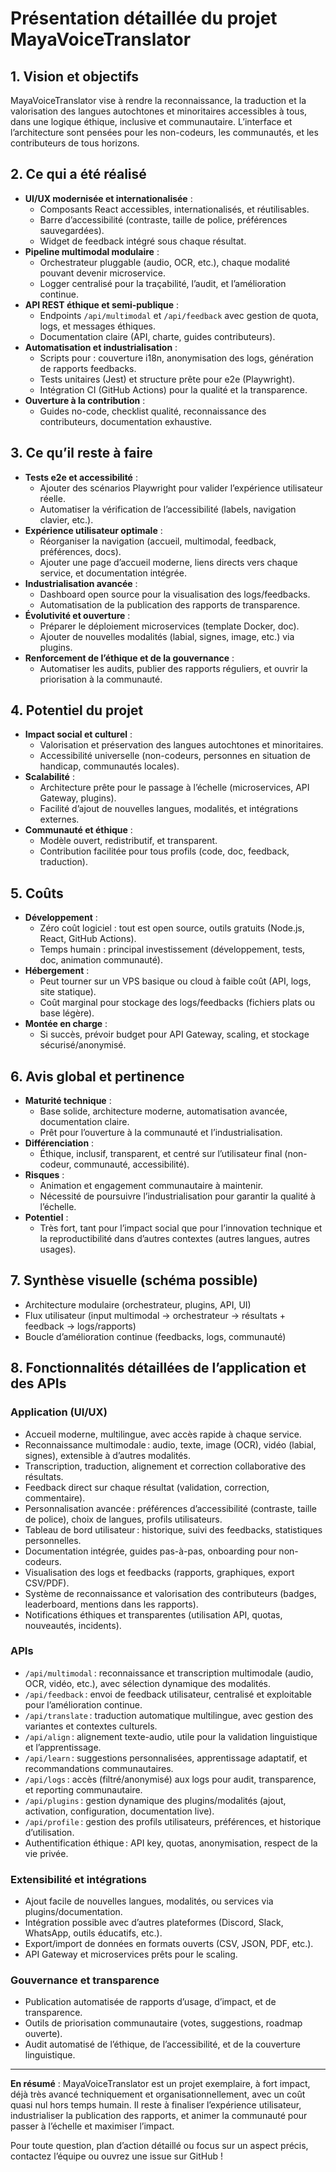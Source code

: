 # Présentation détaillée du projet MayaVoiceTranslator

## 1. Vision et objectifs
MayaVoiceTranslator vise à rendre la reconnaissance, la traduction et la valorisation des langues autochtones et minoritaires accessibles à tous, dans une logique éthique, inclusive et communautaire. L’interface et l’architecture sont pensées pour les non-codeurs, les communautés, et les contributeurs de tous horizons.

## 2. Ce qui a été réalisé
- **UI/UX modernisée et internationalisée** :
  - Composants React accessibles, internationalisés, et réutilisables.
  - Barre d’accessibilité (contraste, taille de police, préférences sauvegardées).
  - Widget de feedback intégré sous chaque résultat.
- **Pipeline multimodal modulaire** :
  - Orchestrateur pluggable (audio, OCR, etc.), chaque modalité pouvant devenir microservice.
  - Logger centralisé pour la traçabilité, l’audit, et l’amélioration continue.
- **API REST éthique et semi-publique** :
  - Endpoints `/api/multimodal` et `/api/feedback` avec gestion de quota, logs, et messages éthiques.
  - Documentation claire (API, charte, guides contributeurs).
- **Automatisation et industrialisation** :
  - Scripts pour : couverture i18n, anonymisation des logs, génération de rapports feedbacks.
  - Tests unitaires (Jest) et structure prête pour e2e (Playwright).
  - Intégration CI (GitHub Actions) pour la qualité et la transparence.
- **Ouverture à la contribution** :
  - Guides no-code, checklist qualité, reconnaissance des contributeurs, documentation exhaustive.

## 3. Ce qu’il reste à faire
- **Tests e2e et accessibilité** :
  - Ajouter des scénarios Playwright pour valider l’expérience utilisateur réelle.
  - Automatiser la vérification de l’accessibilité (labels, navigation clavier, etc.).
- **Expérience utilisateur optimale** :
  - Réorganiser la navigation (accueil, multimodal, feedback, préférences, docs).
  - Ajouter une page d’accueil moderne, liens directs vers chaque service, et documentation intégrée.
- **Industrialisation avancée** :
  - Dashboard open source pour la visualisation des logs/feedbacks.
  - Automatisation de la publication des rapports de transparence.
- **Évolutivité et ouverture** :
  - Préparer le déploiement microservices (template Docker, doc).
  - Ajouter de nouvelles modalités (labial, signes, image, etc.) via plugins.
- **Renforcement de l’éthique et de la gouvernance** :
  - Automatiser les audits, publier des rapports réguliers, et ouvrir la priorisation à la communauté.

## 4. Potentiel du projet
- **Impact social et culturel** :
  - Valorisation et préservation des langues autochtones et minoritaires.
  - Accessibilité universelle (non-codeurs, personnes en situation de handicap, communautés locales).
- **Scalabilité** :
  - Architecture prête pour le passage à l’échelle (microservices, API Gateway, plugins).
  - Facilité d’ajout de nouvelles langues, modalités, et intégrations externes.
- **Communauté et éthique** :
  - Modèle ouvert, redistributif, et transparent.
  - Contribution facilitée pour tous profils (code, doc, feedback, traduction).

## 5. Coûts
- **Développement** :
  - Zéro coût logiciel : tout est open source, outils gratuits (Node.js, React, GitHub Actions).
  - Temps humain : principal investissement (développement, tests, doc, animation communauté).
- **Hébergement** :
  - Peut tourner sur un VPS basique ou cloud à faible coût (API, logs, site statique).
  - Coût marginal pour stockage des logs/feedbacks (fichiers plats ou base légère).
- **Montée en charge** :
  - Si succès, prévoir budget pour API Gateway, scaling, et stockage sécurisé/anonymisé.

## 6. Avis global et pertinence
- **Maturité technique** :
  - Base solide, architecture moderne, automatisation avancée, documentation claire.
  - Prêt pour l’ouverture à la communauté et l’industrialisation.
- **Différenciation** :
  - Éthique, inclusif, transparent, et centré sur l’utilisateur final (non-codeur, communauté, accessibilité).
- **Risques** :
  - Animation et engagement communautaire à maintenir.
  - Nécessité de poursuivre l’industrialisation pour garantir la qualité à l’échelle.
- **Potentiel** :
  - Très fort, tant pour l’impact social que pour l’innovation technique et la reproductibilité dans d’autres contextes (autres langues, autres usages).

## 7. Synthèse visuelle (schéma possible)
- Architecture modulaire (orchestrateur, plugins, API, UI)
- Flux utilisateur (input multimodal → orchestrateur → résultats + feedback → logs/rapports)
- Boucle d’amélioration continue (feedbacks, logs, communauté)

## 8. Fonctionnalités détaillées de l’application et des APIs

### Application (UI/UX)
- Accueil moderne, multilingue, avec accès rapide à chaque service.
- Reconnaissance multimodale : audio, texte, image (OCR), vidéo (labial, signes), extensible à d’autres modalités.
- Transcription, traduction, alignement et correction collaborative des résultats.
- Feedback direct sur chaque résultat (validation, correction, commentaire).
- Personnalisation avancée : préférences d’accessibilité (contraste, taille de police), choix de langues, profils utilisateurs.
- Tableau de bord utilisateur : historique, suivi des feedbacks, statistiques personnelles.
- Documentation intégrée, guides pas-à-pas, onboarding pour non-codeurs.
- Visualisation des logs et feedbacks (rapports, graphiques, export CSV/PDF).
- Système de reconnaissance et valorisation des contributeurs (badges, leaderboard, mentions dans les rapports).
- Notifications éthiques et transparentes (utilisation API, quotas, nouveautés, incidents).

### APIs
- `/api/multimodal` : reconnaissance et transcription multimodale (audio, OCR, vidéo, etc.), avec sélection dynamique des modalités.
- `/api/feedback` : envoi de feedback utilisateur, centralisé et exploitable pour l’amélioration continue.
- `/api/translate` : traduction automatique multilingue, avec gestion des variantes et contextes culturels.
- `/api/align` : alignement texte-audio, utile pour la validation linguistique et l’apprentissage.
- `/api/learn` : suggestions personnalisées, apprentissage adaptatif, et recommandations communautaires.
- `/api/logs` : accès (filtré/anonymisé) aux logs pour audit, transparence, et reporting communautaire.
- `/api/plugins` : gestion dynamique des plugins/modalités (ajout, activation, configuration, documentation live).
- `/api/profile` : gestion des profils utilisateurs, préférences, et historique d’utilisation.
- Authentification éthique : API key, quotas, anonymisation, respect de la vie privée.

### Extensibilité et intégrations
- Ajout facile de nouvelles langues, modalités, ou services via plugins/documentation.
- Intégration possible avec d’autres plateformes (Discord, Slack, WhatsApp, outils éducatifs, etc.).
- Export/import de données en formats ouverts (CSV, JSON, PDF, etc.).
- API Gateway et microservices prêts pour le scaling.

### Gouvernance et transparence
- Publication automatisée de rapports d’usage, d’impact, et de transparence.
- Outils de priorisation communautaire (votes, suggestions, roadmap ouverte).
- Audit automatisé de l’éthique, de l’accessibilité, et de la couverture linguistique.

---

**En résumé** :
MayaVoiceTranslator est un projet exemplaire, à fort impact, déjà très avancé techniquement et organisationnellement, avec un coût quasi nul hors temps humain. Il reste à finaliser l’expérience utilisateur, industrialiser la publication des rapports, et animer la communauté pour passer à l’échelle et maximiser l’impact.

Pour toute question, plan d’action détaillé ou focus sur un aspect précis, contactez l’équipe ou ouvrez une issue sur GitHub !
